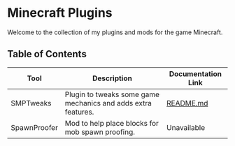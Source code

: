 # Minecraft Plugins

Welcome to the collection of my plugins and mods for the game Minecraft.

## Table of Contents

| Tool         | Description                                                           | Documentation Link |
|--------------|-----------------------------------------------------------------------|---------------------|
| SMPTweaks    | Plugin to tweaks some game mechanics and adds extra features.         | [README.md](SMPTweaks/README.md) |
| SpawnProofer | Mod to help place blocks for mob spawn proofing.                      | Unavailable |
